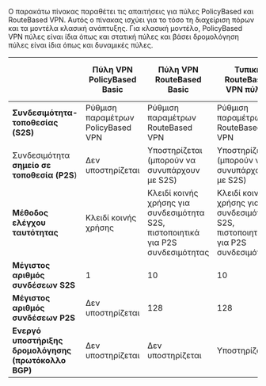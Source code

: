 Ο παρακάτω πίνακας παραθέτει τις απαιτήσεις για πύλες PolicyBased και RouteBased VPN. Αυτός ο πίνακας ισχύει για το τόσο τη διαχείριση πόρων και τα μοντέλα κλασική ανάπτυξης. Για κλασική μοντέλο, PolicyBased VPN πύλες είναι ίδια όπως και στατική πύλες και βάσει δρομολόγηση πύλες είναι ίδια όπως και δυναμικές πύλες.


|   | **Πύλη VPN PolicyBased Basic** | **Πύλη VPN RouteBased Basic** | **Τυπική RouteBased VPN πύλης**   | **Πύλη VPN RouteBased υψηλής απόδοσης** |
|---|---------------------------------------|---------------------------------------|----------------------------|----------------------------------|
|    **Συνδεσιμότητα-τοποθεσίας (S2S)**  | Ρύθμιση παραμέτρων PolicyBased VPN        | Ρύθμιση παραμέτρων RouteBased VPN  | Ρύθμιση παραμέτρων RouteBased VPN     | Ρύθμιση παραμέτρων RouteBased VPN    |
| Συνδεσιμότητα **σημείο σε τοποθεσία (P2S**)      | Δεν υποστηρίζεται   | Υποστηρίζεται (μπορούν να συνυπάρχουν με S2S)  | Υποστηρίζεται (μπορούν να συνυπάρχουν με S2S)  | Υποστηρίζεται (μπορούν να συνυπάρχουν με S2S) |
| **Μέθοδος ελέγχου ταυτότητας**                 |    Κλειδί κοινής χρήσης  | Κλειδί κοινής χρήσης για συνδεσιμότητα S2S, πιστοποιητικά για P2S συνδεσιμότητας | Κλειδί κοινής χρήσης για συνδεσιμότητα S2S, πιστοποιητικά για P2S συνδεσιμότητας | Κλειδί κοινής χρήσης για συνδεσιμότητα S2S, πιστοποιητικά για P2S συνδεσιμότητας |
| **Μέγιστος αριθμός συνδέσεων S2S**       | 1                              | 10                                                                    | 10                                | 30                               |
| **Μέγιστος αριθμός συνδέσεων P2S**       | Δεν υποστηρίζεται                  | 128                                                                   | 128                               | 128                              |
|**Ενεργό υποστήριξης δρομολόγησης (πρωτόκολλο BGP)**           | Δεν υποστηρίζεται                  | Δεν υποστηρίζεται                                                         | Υποστηρίζονται                     | Υποστηρίζονται                   |
 
